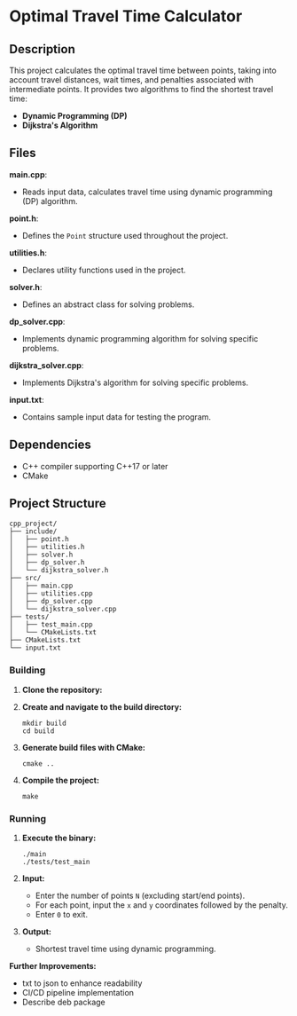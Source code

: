 # Optimal Travel Time Calculator

## Description

This project calculates the optimal travel time between points, taking into account travel distances, wait times, and penalties associated with intermediate points. It provides two algorithms to find the shortest travel time:

- **Dynamic Programming (DP)**
- **Dijkstra's Algorithm**

## Files

**main.cpp**:
- Reads input data, calculates travel time using dynamic programming (DP) algorithm.

**point.h**:
- Defines the `Point` structure used throughout the project.

**utilities.h**:
- Declares utility functions used in the project.

**solver.h**:
- Defines an abstract class for solving problems.

**dp_solver.cpp**:
- Implements dynamic programming algorithm for solving specific problems.

**dijkstra_solver.cpp**:
- Implements Dijkstra's algorithm for solving specific problems.

**input.txt**:
- Contains sample input data for testing the program.

## Dependencies

- C++ compiler supporting C++17 or later
- CMake

## Project Structure
```
cpp_project/
├── include/
│   ├── point.h
│   ├── utilities.h
│   ├── solver.h
│   ├── dp_solver.h
│   └── dijkstra_solver.h
├── src/
│   ├── main.cpp
│   ├── utilities.cpp
│   ├── dp_solver.cpp
│   └── dijkstra_solver.cpp
├── tests/
│   ├── test_main.cpp
│   └── CMakeLists.txt
├── CMakeLists.txt
└── input.txt
```
### Building

1. **Clone the repository:**


2. **Create and navigate to the build directory:**
    ```
    mkdir build
    cd build
    ```

3. **Generate build files with CMake:**
    ```
    cmake ..
    ```

4. **Compile the project:**
    ```
    make
    ```
### Running

1. **Execute the binary:**
    ```
    ./main
    ./tests/test_main
    ```

2. **Input:**
   - Enter the number of points `N` (excluding start/end points).
   - For each point, input the `x` and `y` coordinates followed by the penalty.
   - Enter `0` to exit.

3. **Output:**
   - Shortest travel time using dynamic programming.

**Further Improvements:**
- txt to json to enhance readability
- CI/CD pipeline implementation
- Describe deb package  
    
